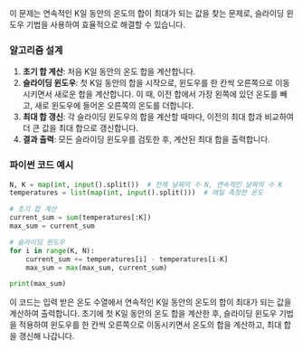 []()

이 문제는 연속적인 K일 동안의 온도의 합이 최대가 되는 값을 찾는 문제로, 슬라이딩 윈도우 기법을 사용하여 효율적으로 해결할 수 있습니다.

### 알고리즘 설계

1. **초기 합 계산**: 처음 K일 동안의 온도 합을 계산합니다.
2. **슬라이딩 윈도우**: 첫 K일 동안의 합을 시작으로, 윈도우를 한 칸씩 오른쪽으로 이동시키면서 새로운 합을 계산합니다. 이 때, 이전 합에서 가장 왼쪽에 있던 온도를 빼고, 새로 윈도우에 들어온 오른쪽의 온도를 더합니다.
3. **최대 합 갱신**: 각 슬라이딩 윈도우의 합을 계산할 때마다, 이전의 최대 합과 비교하여 더 큰 값을 최대 합으로 갱신합니다.
4. **결과 출력**: 모든 슬라이딩 윈도우를 검토한 후, 계산된 최대 합을 출력합니다.

### 파이썬 코드 예시

```python
N, K = map(int, input().split())  # 전체 날짜의 수 N, 연속적인 날짜의 수 K
temperatures = list(map(int, input().split()))  # 매일 측정한 온도

# 초기 합 계산
current_sum = sum(temperatures[:K])
max_sum = current_sum

# 슬라이딩 윈도우
for i in range(K, N):
    current_sum += temperatures[i] - temperatures[i-K]
    max_sum = max(max_sum, current_sum)

print(max_sum)
```

이 코드는 입력 받은 온도 수열에서 연속적인 K일 동안의 온도의 합이 최대가 되는 값을 계산하여 출력합니다. 초기에 첫 K일 동안의 온도 합을 계산한 후, 슬라이딩 윈도우 기법을 적용하여 윈도우를 한 칸씩 오른쪽으로 이동시키면서 온도의 합을 계산하고, 최대 합을 갱신해 나갑니다.